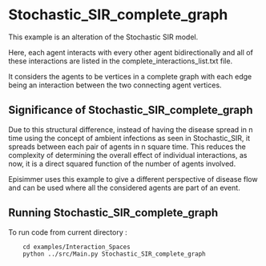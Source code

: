# Stochastic_SIR_complete_graph
This example is an alteration of the Stochastic SIR model.

Here, each agent interacts with every other agent bidirectionally and all of these interactions are listed in the complete_interactions_list.txt file.

It considers the agents to be vertices in a complete graph with each edge being an interaction between the two connecting agent vertices.


## Significance of Stochastic_SIR_complete_graph
Due to this structural difference, instead of having the disease spread in n time using the concept of ambient infections as seen in Stochastic_SIR, it spreads between each pair of agents in n square time. This reduces the complexity of determining the overall effect of individual interactions, as now, it is a direct squared function of the number of agents involved. 

Episimmer uses this example to give a different perspective of disease flow and can be used where all the considered agents are part of an event. 


## Running Stochastic_SIR_complete_graph
To run code from current directory :

		cd examples/Interaction_Spaces
		python ../src/Main.py Stochastic_SIR_complete_graph

		
